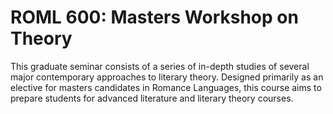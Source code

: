 # ROML 600: Masters Workshop on Theory

This graduate seminar consists of a series of in-depth studies of several major contemporary approaches to literary theory. Designed primarily as an elective for masters candidates in Romance Languages, this course aims to prepare students for advanced literature and literary theory courses.